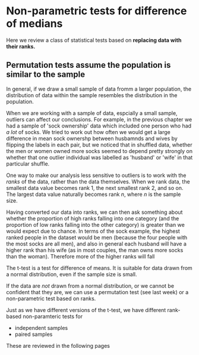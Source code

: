 # Non-parametric tests for difference of medians

Here we review a class of statistical tests based on **replacing data with their ranks.**

## Permutation tests assume the population is similar to the sample

In general, if we draw a small sample of data fromm a larger population, the distribution of data within the sample resembles the distribution in the population.



When we are working with a sample of data, espcially a small sample, outliers can affect our conclusions. For example, in the previous chapter we had a sample of 'sock ownership' data which included one person who had *a lot* of socks. We tried to work out how often we would get a large difference in mean sock ownershp between husbamnds and wives by flipping the labels in each pair, but we noticed that in shuffled data, whether the men or women owned more socks seemed to depend pretty strongly on whether that one outlier individual was labelled as 'husband' or 'wife' in that particular shuffle.



One way to make our analysis less sensitive to outliers is to work with the *ranks* of the data, rather than the data themselves. When we rank data, the smallest data value becomes rank 1, the next smallest rank 2, and so on. The largest data value naturally becomes rank $n$, where $n$ is the sample size.

Having converted our data into ranks, we can then ask something about whether the proportion of high ranks falling into one category (and the proportion of low ranks falling into the other category) is greater than we would expect due to chance. In terms of the sock example, the highest ranked people in the dataset would be men (because the four people with the most socks are all men), and also in general each husband will have a higher rank than his wife (as in most couples, the man owns more socks than the woman). Therefore more of the higher ranks will fall



The t-test is a test for difference of means. It is suitable for data
drawn from a normal distribution, even if the sample size is small.

If the data are *not* drawn from a normal distribution, or we cannot be
confident that they are, we can use a permutation test (see last week)
or a non-parametric test based on ranks.

Just as we have different versions of the t-test, we have different rank-based
non-paramteric tests for

* independent samples
* paired samples

These are reviewed in the following pages
